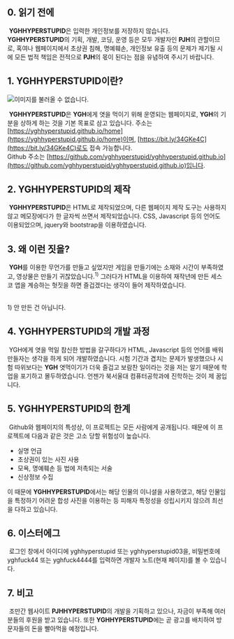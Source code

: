 ## 0. 읽기 전에
&nbsp;**YGHHYPERSTUPID**은 입력한 개인정보를 저장하지 않습니다. **YGHHYPERSTUPID**의 기획, 개발, 코딩, 운영 등은 모두 개발자인 **PJH**의 관할이므로, 혹여나 웹페이지에서 초상권 침해,  명예훼손, 개인정보 유출 등의 문제가 제기될 시에 모든 법적 책임은 전적으로 **PJH**의 몫이 된다는 점을 유념하여 주시기 바랍니다.
 
## 1. YGHHYPERSTUPID이란?
![이미지를 불러올 수 없습니다.](https://user-images.githubusercontent.com/72496107/95549219-d1909e80-0a41-11eb-9830-e46f14ba060f.png)

&nbsp;**YGHHYPERSTUPID**은 **YGH**에게 엿을 먹이기 위해 운영되는 웹페이지로, **YGH**의 기분을 상하게 하는 것을 기본 목표로 삼고 있습니다. 주소는 [https://yghhyperstupid.github.io/home](https://yghhyperstupid.github.io/home)이며, [https://bit.ly/34GKe4C](https://bit.ly/34GKe4C)로도 접속 가능합니다.
<br>Github 주소는 [https://github.com/yghhyperstupid/yghhyperstupid.github.io](https://github.com/yghhyperstupid/yghhyperstupid.github.io)입니다.

## 2. YGHHYPERSTUPID의 제작
&nbsp;**YGHHYPERSTUPID**은 HTML로 제작되었으며, 다른 웹페이지 제작 도구는 사용하지 않고 메모장에다가 한 글자씩 쓰면서 제작되었습니다. CSS, Javascript 등의 언어도 이용되었으며, jquery와 bootstrap을 이용하였습니다.

## 3. 왜 이런 짓을?
&nbsp;**YGH**를 이용한 무언가를 만들고 싶었지만 게임을 만들기에는 소재와 시간이 부족하였고, 영상물은 만들기 귀찮았습니다.<sup>1)</sup> 그러다가 HTML을 이용하여 재작년에 만든 세스코 앱을 계승하는 헛짓을 하면 즐겁겠다는 생각이 들어 제작하였습니다.

<br>
1&#41; 안 만든 건 아닙니다.

## 4. YGHHYPERSTUPID의 개발 과정
&nbsp;YGH에게 엿을 먹일 참신한 방법을 갈구하다가 HTML, Javascript 등의 언어를 배워 만들자는 생각을 하게 되어 개발하였습니다. 시험 기간과 겹치는 문제가 발생했으나 시험 따위보다는 **YGH** 엿먹이기가 더욱 즐겁고 보람찬 일이라는 것을 저는 알기 때문에 학업을 포기하고 몰두하였습니다. 언젠가 북서울대 컴퓨터공학과에 진학하는 것이 제 꿈입니다.

## 5. YGHHYPERSTUPID의 한계
&nbsp;Github와 웹페이지의 특성상, 이 프로젝트는 모든 사람에게 공개됩니다. 때문에 이 프로젝트에 다음과 같은 것은 고소 당할 위험성이 높습니다.
* 실명 언급
* 초상권이 있는 사진 사용
* 모욕, 명예훼손 등 법에 저촉되는 서술
* 신상정보 수집

이 때문에 **YGHHYPERSTUPID**에서는 해당 인물의 이니셜을 사용하였고, 해당 인물임을 특정하기 어려운 합성 사진을 이용하는 등 피해자 특정성을 성립시키지 않으려 최선을 다하고 있습니다.

## 6. 이스터에그
&nbsp;로그인 창에서 아이디에 yghhyperstupid 또는 yghhyperstupid03을, 비밀번호에 yghfuck44 또는 yghfuck4444를 입력하면 개발자 노트(현재 페이지)를 볼 수 있습니다.

## 7. 비고
&nbsp;조만간 웹사이트 **PJHHYPERSTUPID**의 개발을 기획하고 있으나, 자금이 부족해 여러분들의 후원을 받고 있습니다. 또한 **YGHHYPERSTUPID**에는 곧 광고를 배치하여 방문자들의 돈을 빨아먹을 예정입니다.
